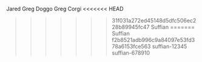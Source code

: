 Jared
Greg Doggo
Greg Corgi
<<<<<<< HEAD

> > > > > > > 31f031a272ed45148d5dfc506ec228b89945fc47
> > > > > > > Suffian
=======
Suffian
>>>>>>> f2b8521adb996c9a84097e53fd378a6153fce563
suffian-12345
suffian-678910